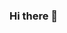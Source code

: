 ### Hi there 👋

<!--
**avneeshchaudhary/avneeshchaudhary** is a ✨ _special_ ✨ repository because its `README.md` (this file) appears on your GitHub profile.
![visitors](https://visitor-badge.glitch.me/badge?page_id=page.id)

<img height="180em" src="https://github-readme-stats.vercel.app/api?username=avneeshchaudhary&show_icons=true&hide_border=true&&count_private=true&include_all_commits=true" />
Here are some ideas to get you started:

- 🔭 I’m currently working on Automating data using R
- 🌱 I’m currently Data Science
- 👯 I’m looking to collaborate on Web3 & DeFi Projects
- 🤔 I’m looking for help with Programming
- 💬 Ask me about anything tech related
- 📫 How to reach me: Email
- 😄 Pronouns: He/Him
- ⚡ Fun fact: I like pineapple on Pizza
-->
